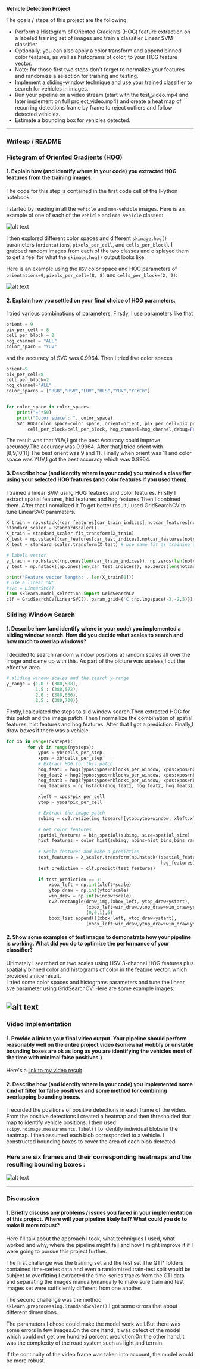 
**Vehicle Detection Project**

The goals / steps of this project are the following:

* Perform a Histogram of Oriented Gradients (HOG) feature extraction on a labeled training set of images and train a classifier Linear SVM classifier
* Optionally, you can also apply a color transform and append binned color features, as well as histograms of color, to your HOG feature vector. 
* Note: for those first two steps don't forget to normalize your features and randomize a selection for training and testing.
* Implement a sliding-window technique and use your trained classifier to search for vehicles in images.
* Run your pipeline on a video stream (start with the test_video.mp4 and later implement on full project_video.mp4) and create a heat map of recurring detections frame by frame to reject outliers and follow detected vehicles.
* Estimate a bounding box for vehicles detected.

[//]: # (Image References)
[image1]: ./output_images/car_not_car.png
[image2]: ./output_images/HOG_example.png
[image4]: ./output_images/tests.png
[image5]: ./output_images/heatmap.png


---
### Writeup / README

### Histogram of Oriented Gradients (HOG)

#### 1. Explain how (and identify where in your code) you extracted HOG features from the training images.

The code for this step is contained in the first code cell of the IPython notebook .  

I started by reading in all the `vehicle` and `non-vehicle` images.  Here is an example of one of each of the `vehicle` and `non-vehicle` classes:

![alt text][image1]

I then explored different color spaces and different `skimage.hog()` parameters (`orientations`, `pixels_per_cell`, and `cells_per_block`).  I grabbed random images from each of the two classes and displayed them to get a feel for what the `skimage.hog()` output looks like.

Here is an example using the `HSV` color space and HOG parameters of `orientations=9`, `pixels_per_cell=(8, 8)` and `cells_per_block=(2, 2)`:


![alt text][image2]

#### 2. Explain how you settled on your final choice of HOG parameters.

I tried various combinations of parameters.
Firstly, I use parameters like that
```python
orient = 9
pix_per_cell = 8
cell_per_block = 2
hog_channel = "ALL" 
color_space = "YUV"
```
and the accuracy of SVC was 0.9964.
Then I tried five color spaces
```python
orient=9
pix_per_cell=8
cell_per_block=2
hog_channel="ALL" 
color_spaces = ["RGB","HSV","LUV","HLS","YUV","YCrCb"]


for color_space in color_spaces:
    print("="*50)
    print("Color space : ", color_space)
    SVC_HOG(color_space=color_space, orient=orient, pix_per_cell=pix_per_cell, 
        cell_per_block=cell_per_block, hog_channel=hog_channel,debug=False)
```
The result was that YUV,I got the best Accuracy could improve accuracy.The accuracy was 0.9964.
After that,I tried orient with [8,9,10,11].The best orient was 9 and 11.
Finally when orient was 11 and color space was YUV,I got the best accuracy which was 0.9964.

#### 3. Describe how (and identify where in your code) you trained a classifier using your selected HOG features (and color features if you used them).

I trained a linear SVM using HOG features and color features.
Firstly I extract spatial features, hist features and hog features.Then I conbined them.
After that I nomalized it.To get better result,I used GridSearchCV to tune LinearSVC parameters.
```python
X_train = np.vstack((car_features[car_train_indices],notcar_features[notcar_train_indices])).astype(np.float64)   
standard_scaler = StandardScaler()
X_train = standard_scaler.fit_transform(X_train)
X_test = np.vstack((car_features[car_test_indices],notcar_features[notcar_test_indices])).astype(np.float64) 
X_test = standard_scaler.transform(X_test) # use same fit as training data

# labels vector
y_train = np.hstack((np.ones(len(car_train_indices)), np.zeros(len(notcar_train_indices))))
y_test = np.hstack((np.ones(len(car_test_indices)), np.zeros(len(notcar_test_indices))))

print('Feature vector length:', len(X_train[0]))
# Use a linear SVC 
#svc = LinearSVC()
from sklearn.model_selection import GridSearchCV
clf = GridSearchCV(LinearSVC(), param_grid={'C':np.logspace(-3,-2,5)})
```

### Sliding Window Search

#### 1. Describe how (and identify where in your code) you implemented a sliding window search.  How did you decide what scales to search and how much to overlap windows?

I decided to search random window positions at random scales all over the image and came up with this.
As part of the picture was useless,I cut the effective area.
```python
# sliding window scales and the search y-range
y_range = {1.0 : (380,508), 
           1.5 : (380,572), 
           2.0 : (380,636), 
           2.5 : (380,700)}
```
Firstly,I calculated the steps to slid window search.Then extracted HOG for this patch and the image patch.
Then I normallize the combination of spatial features, hist features and hog features.
After that I got a prediction. 
Finally,I draw boxes if there was a vehicle.
```python
for xb in range(nxsteps):
        for yb in range(nysteps):
            ypos = yb*cells_per_step
            xpos = xb*cells_per_step
            # Extract HOG for this patch
            hog_feat1 = hog1[ypos:ypos+nblocks_per_window, xpos:xpos+nblocks_per_window].ravel() 
            hog_feat2 = hog2[ypos:ypos+nblocks_per_window, xpos:xpos+nblocks_per_window].ravel() 
            hog_feat3 = hog3[ypos:ypos+nblocks_per_window, xpos:xpos+nblocks_per_window].ravel() 
            hog_features = np.hstack((hog_feat1, hog_feat2, hog_feat3))

            xleft = xpos*pix_per_cell
            ytop = ypos*pix_per_cell

            # Extract the image patch
            subimg = cv2.resize(img_tosearch[ytop:ytop+window, xleft:xleft+window], (64,64))
          
            # Get color features
            spatial_features = bin_spatial(subimg, size=spatial_size)
            hist_features = color_hist(subimg, nbins=hist_bins,bins_range=bins_range)
            
            # Scale features and make a prediction
            test_features = X_scaler.transform(np.hstack((spatial_features, hist_features,
                                                          hog_features)).reshape(1, -1)) 
            test_prediction = clf.predict(test_features)
            
            if test_prediction == 1:
                xbox_left = np.int(xleft*scale)
                ytop_draw = np.int(ytop*scale)
                win_draw = np.int(window*scale)
                cv2.rectangle(draw_img,(xbox_left, ytop_draw+ystart),
                              (xbox_left+win_draw,ytop_draw+win_draw+ystart),
                              (0,0,1),6)
                bbox_list.append(((xbox_left, ytop_draw+ystart),
                              (xbox_left+win_draw,ytop_draw+win_draw+ystart)))
```

#### 2. Show some examples of test images to demonstrate how your pipeline is working.  What did you do to optimize the performance of your classifier?

Ultimately I searched on two scales using HSV 3-channel HOG features plus spatially binned color and histograms of color in the feature vector, which provided a nice result.  
I tried some color spaces and histograms parameters and tune the linear sve parameter using GridSearchCV.
Here are some example images:

![alt text][image4]
---

### Video Implementation

#### 1. Provide a link to your final video output.  Your pipeline should perform reasonably well on the entire project video (somewhat wobbly or unstable bounding boxes are ok as long as you are identifying the vehicles most of the time with minimal false positives.)
Here's a [link to my video result](./test_videos_output/project_video.mp4)


#### 2. Describe how (and identify where in your code) you implemented some kind of filter for false positives and some method for combining overlapping bounding boxes.

I recorded the positions of positive detections in each frame of the video.  From the positive detections I created a heatmap and then thresholded that map to identify vehicle positions.  I then used `scipy.ndimage.measurements.label()` to identify individual blobs in the heatmap.  I then assumed each blob corresponded to a vehicle.  I constructed bounding boxes to cover the area of each blob detected.  


### Here are six frames and their corresponding heatmaps and the resulting bounding boxes  :

![alt text][image5]

---

### Discussion

#### 1. Briefly discuss any problems / issues you faced in your implementation of this project.  Where will your pipeline likely fail?  What could you do to make it more robust?

Here I'll talk about the approach I took, what techniques I used, what worked and why, where the pipeline might fail and how I might improve it if I were going to pursue this project further.  

The first challenge was the training set and the test set.The GTI* folders contained time-series data and even a randomized train-test split would be subject to overfitting.I extracted the time-series tracks from the GTI data and separating the images manuallymanually to make sure train and test images set were sufficiently different from one another.

The second challenge was the method `sklearn.preprocessing.StandardScaler()`.I got some errors that about different dimensions.

The parameters I chose could make the model work well.But there was some errors in few images.On the one hand, it was defect of the model which could not get one hundred percent prediction.On the other hand,it was the complexity of the road system,such as light and terrain.

If the continuity of the video frame was taken into account, the model would be more robust.



```python

```
